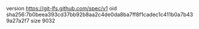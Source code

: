 version https://git-lfs.github.com/spec/v1
oid sha256:7b0beea393cd37bb92b8aa2c4de0da8ba7ff8f1cadec1c411b0a7b439a27a2f7
size 9032
